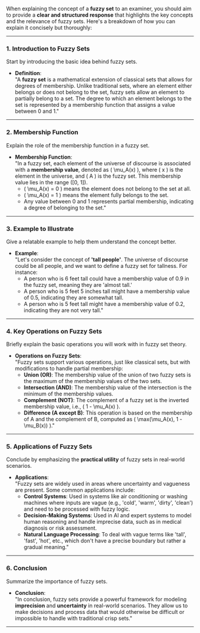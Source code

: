 When explaining the concept of a **fuzzy set** to an examiner, you should aim to provide a **clear and structured response** that highlights the key concepts and the relevance of fuzzy sets. Here's a breakdown of how you can explain it concisely but thoroughly:

---

### 1. **Introduction to Fuzzy Sets**
Start by introducing the basic idea behind fuzzy sets.

- **Definition**:  
  "A **fuzzy set** is a mathematical extension of classical sets that allows for degrees of membership. Unlike traditional sets, where an element either belongs or does not belong to the set, fuzzy sets allow an element to partially belong to a set. The degree to which an element belongs to the set is represented by a membership function that assigns a value between 0 and 1."

---

### 2. **Membership Function**
Explain the role of the membership function in a fuzzy set.

- **Membership Function**:  
  "In a fuzzy set, each element of the universe of discourse is associated with a **membership value**, denoted as \( \mu_A(x) \), where \( x \) is the element in the universe, and \( A \) is the fuzzy set. This membership value lies in the range \([0, 1]\).  
  - \( \mu_A(x) = 0 \) means the element does not belong to the set at all.  
  - \( \mu_A(x) = 1 \) means the element fully belongs to the set.  
  - Any value between 0 and 1 represents partial membership, indicating a degree of belonging to the set."

---

### 3. **Example to Illustrate**
Give a relatable example to help them understand the concept better.

- **Example**:  
  "Let's consider the concept of **'tall people'**. The universe of discourse could be all people, and we want to define a fuzzy set for tallness. For instance:
  - A person who is 6 feet tall could have a membership value of 0.9 in the fuzzy set, meaning they are 'almost tall.'
  - A person who is 5 feet 5 inches tall might have a membership value of 0.5, indicating they are somewhat tall.
  - A person who is 5 feet tall might have a membership value of 0.2, indicating they are not very tall."

---

### 4. **Key Operations on Fuzzy Sets**
Briefly explain the basic operations you will work with in fuzzy set theory.

- **Operations on Fuzzy Sets**:  
  "Fuzzy sets support various operations, just like classical sets, but with modifications to handle partial membership:
  - **Union (OR)**: The membership value of the union of two fuzzy sets is the maximum of the membership values of the two sets.
  - **Intersection (AND)**: The membership value of the intersection is the minimum of the membership values.
  - **Complement (NOT)**: The complement of a fuzzy set is the inverted membership value, i.e., \( 1 - \mu_A(x) \).
  - **Difference (A except B)**: This operation is based on the membership of A and the complement of B, computed as \( \max(\mu_A(x), 1 - \mu_B(x)) \)."

---

### 5. **Applications of Fuzzy Sets**
Conclude by emphasizing the **practical utility** of fuzzy sets in real-world scenarios.

- **Applications**:  
  "Fuzzy sets are widely used in areas where uncertainty and vagueness are present. Some common applications include:
  - **Control Systems**: Used in systems like air conditioning or washing machines where inputs are vague (e.g., 'cold', 'warm', 'dirty', 'clean') and need to be processed with fuzzy logic.
  - **Decision-Making Systems**: Used in AI and expert systems to model human reasoning and handle imprecise data, such as in medical diagnosis or risk assessment.
  - **Natural Language Processing**: To deal with vague terms like 'tall', 'fast', 'hot', etc., which don't have a precise boundary but rather a gradual meaning."

---

### 6. **Conclusion**
Summarize the importance of fuzzy sets.

- **Conclusion**:  
  "In conclusion, fuzzy sets provide a powerful framework for modeling **imprecision** and **uncertainty** in real-world scenarios. They allow us to make decisions and process data that would otherwise be difficult or impossible to handle with traditional crisp sets."

---
